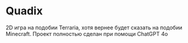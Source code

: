 # Quadix
2D игра на подобии Terraria, хотя вернее будет сказать на подобии Minecraft.
Проект полностью сделан при помощи ChatGPT 4o